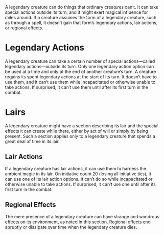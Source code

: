 A legendary creature can do things that ordinary creatures can’t. It can take special actions outside its turn, and it might exert magical influence for miles around. If a creature assumes the form of a legendary creature, such as through a spell, it doesn’t gain that form’s legendary actions, lair actions, or regional effects.
# Legendary Actions
A legendary creature can take a certain number of special actions—called legendary actions—outside its turn. Only one legendary action option can be used at a time and only at the end of another creature’s turn. A creature regains its spent legendary actions at the start of its turn. It doesn’t have to use them, and it can’t use them while incapacitated or otherwise unable to take actions. If surprised, it can’t use them until after its first turn in the combat.
# Lairs
A legendary creature might have a section describing its lair and the special effects it can create while there, either by act of will or simply by being present. Such a section applies only to a legendary creature that spends a great deal of time in its lair.
## Lair Actions
If a legendary creature has lair actions, it can use them to harness the ambient magic in its lair. On initiative count 20 (losing all initiative ties), it can use one of its lair action options. It can’t do so while incapacitated or otherwise unable to take actions. If surprised, it can’t use one until after its first turn in the combat.
## Regional Effects
The mere presence of a legendary creature can have strange and wondrous effects on its environment, as noted in this section. Regional effects end abruptly or dissipate over time when the legendary creature dies.